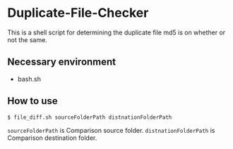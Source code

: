 # Duplicate-File-Checker

This is a shell script for determining the duplicate file md5 is on whether or not the same.

## Necessary environment
* bash.sh

## How to use

`$ file_diff.sh sourceFolderPath distnationFolderPath`

`sourceFolderPath` is Comparison source folder.
`distnationFolderPath` is Comparison destination folder.
